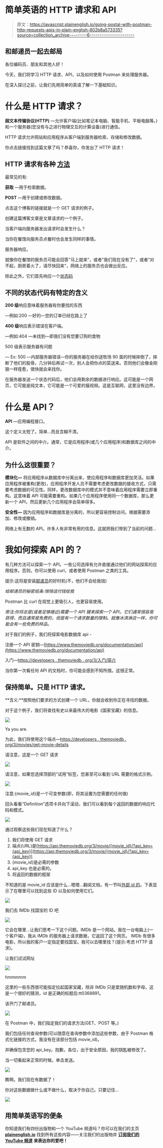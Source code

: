 # 简单英语的 HTTP 请求和 API

> 原文：<https://javascript.plainenglish.io/going-postal-with-postman-http-requests-apis-in-plain-english-802b8a573335?source=collection_archive---------6----------------------->

## 和邮递员一起去邮局

各位编码员、朋友和其他人好！

今天，我们将学习 HTTP 请求、API，以及如何使用 Postman 来处理服务器。

在深入探讨之前，让我们先用简单的英语了解一下基础知识。

# 什么是 HTTP 请求？

**超文本传输协议(HTTP)** —允许客户端(比如笔记本电脑、智能手机、平板电脑等。)和一个服务器(您没有与之进行物理交互的计算设备)进行通信。

HTTP 请求允许网站和应用程序从客户端到服务器检索、存储和修改数据。

你点击链接找到这篇文章了吗？恭喜你，你发出了 HTTP 请求！

## **HTTP 请求有各种** [**方法**](https://developer.mozilla.org/en-US/docs/Web/HTTP/Methods)

最常见的有:

**获取** —用于检索数据。

**POST** —用于创建或修改数据。

点击这个博客的链接就是一个 GET 请求的例子。

创建这篇博客文章是文章请求的一个例子。

当客户端向服务器发出请求时会发生什么？

当你在餐馆向服务员点餐时也会发生同样的事情。

服务器响应。

就像你在餐馆的服务员可能会回答“马上就来”，或者“我们现在没有了”，或者“对不起，厨房着火了，请尽快回来”，网络上的服务员也会做出反应。

除此之外，它们首先响应一个[状态码](https://developer.mozilla.org/en-US/docs/Web/HTTP/Status)

## **不同的状态代码有特定的含义**

**200 级**响应意味着服务器有你要找的东西

—例如:200 —好的—您的订单已经在路上了

**400 级**响应表示错误在客户端。

—例如:404 —未找到—即我们没有您要订购的食物

500 级表示服务器有问题

— Ex: 500 —内部服务器错误—你的服务器在给你送牧场 90 面的时候摔倒了，摔断了他们的股骨。几分钟后再试一次，别人会把你点的菜送来。否则他们会像金刚狼一样痊愈，很快就会来找你。

在服务器发送一个状态代码后，他们会用剩余的数据进行响应。这可能是一个网页，它可能是纯文本，它可能是一个可爱的猫视频。这是互联网，这里没有边界。

# 什么是 API？

**API** —应用编程接口。

这个定义太短了。简单…而且含糊不清。

API 是软件之间的中介。通常，它是应用程序(或几个应用程序)和数据库之间的中介。

## 为什么这很重要？

**模块化—** 将应用程序从数据库中分离出来，使应用程序和数据库更加灵活。如果应用程序被重构(更改)，应用程序开发人员不需要考虑更改数据的接收方式，只需要考虑数据的可见性。同样，更改数据库中的模式并不意味着应用程序需要立即重构。这意味着 API 可能需要重构。如果几个应用程序使用同一个数据库，那么更新一个 API，然后更新几个应用程序会简单得多。

**安全性—** 因为应用程序和数据库是分离的，所以更容易控制访问。根据需要添加、修改或撤销。

网络上有无数的 API。许多人有非常有用的信息。这就把我们带到了当前的问题…

# 我如何探索 API 的？

有几种方法可以探索一个 API。一些公司选择有允许直接通过他们的网站探索的应用程序。否则，你可以使用 curl，或者使用 Postman 之类的工具。

提示:这将是安装[邮递员](https://www.postman.com/)的好时机(不，他们不会给我钱)

*给邮递员的秘密纸条:*悄悄话*付钱给我*

Postman 比 curl 在视觉上更吸引人，也更容易使用。

*旁注:你将总是(或者足够接近)需要一个 API 键来探索一个 API。它们通常很容易获得，而且通常是免费的，但是有一个请求数量的限制。就像冰淇淋店一样，你可能会有一些免费的样品。*

对于我们的例子，我们将探索电影数据库 api -

注册一个 API 密钥—[https://www.themoviedb.org/documentation/api](https://www.themoviedb.org/documentation/api)

入门—[https://developers . themoviedb . org/3/入门/简介](https://developers.themoviedb.org/3/getting-started/introduction)

当你第一次看任何 API 的文档时，你可能会感到不知所措。这很正常。

## 保持简单。只是 HTTP 请求。

**含义:**按照他们要求的方式创建一个 URL，你就会收到你正在寻找的数据。

对于这个例子，我们将查找有史以来最伟大的电影《国家宝藏》的信息。

![](img/b51c21ca78fa91b20a93d6e778a43445.png)

Ya you are.

为此，我们将使用这个端点—[https://developers . themoviedb . org/3/movies/get-movie-details](https://developers.themoviedb.org/3/movies/get-movie-details)

请注意，这是一个 GET 请求

![](img/236ee31e7845e23d908b1b352c30eee5.png)

请注意，如果您选择顶部的“试用”标签，您甚至可以看到 URL 需要的格式示例。

![](img/418c1ca0ca542267418df581399c5713.png)

注意:{movie_id}是一个可变参数(即，将其设置为您需要的任何值)

回头看看“Definition”选项卡并向下滚动，我们可以看到每个返回的数据的响应代码和模式。

![](img/f9764452d2a09684007f16e70d94a426.png)

通过观察这些我们现在知道了什么？

1.  我们将使用 GET 请求
2.  端点(URL)是[https://api.themoviedb.org/3/movie/{movie_id}/?api_key={api_key}](https://api.themoviedb.org/3/movie/{movie_id}/?api_key={api_key})
3.  {movie_id}是必需的参数
4.  api_key 也是必需的。
5.  将返回的数据的框架

不知道的是 movie_id 应该是什么…嗯嗯…翻阅文档，有一节叫[外部 id 的](https://developers.themoviedb.org/3/getting-started/external-ids)。下表显示了在哪里可以找到这些 ID 以及如何使用它们。

![](img/0782a3f51cc559663e74f9f6ad0bf150.png)

我们去 IMDb 找国宝的 ID 吧

![](img/1b241e6723b6513a170660449538dd5f.png)

它会在哪里…让我们思考一下这个问题。IMDb 是一个网站。我在一台电脑上(一个客户端)，我从 IMDb 的服务器上请求数据，它返回了这个网页。
IMDb 有很多电影，所以我的客户一定指定要找国宝。我可以去哪里找？(提示:考虑 HTTP 请求)。

让我们试试网址

![](img/dda81b08dd16b3ab6c65af1fa4848152.png)

hmmmmm

这里的一些东西很可能指定拉起国家宝藏，除非 IMDb 只是爱随机数和字母，这是一个很好的猜测，id 是正确的标题后:tt0368891。

该开门了邮递员。

![](img/c34bc55321d9492c3bc37bf39d8d31c5.png)

在 Postman 中，我们指定我们的请求方法(GET、POST 等。)

我们包括任何查询参数(可以随意在查询参数中添加这些参数，由于 Postman 格式化链接的方式，我没有在该部分包括 movie_id)。

并确保包含您的 api_key。抱歉，各位，出于安全原因，我的钥匙被修改了。

当一切看起来正常的时候。单击发送。

![](img/a09774379cf0dfc91c227fe458dbe439.png)

瞧啊。我们现在有数据了！

你对这些数据做什么或不做什么，取决于你自己。只要记住…

![](img/d62f99bc59415ecaaf7ca4ccbd20debb.png)

## **用简单英语写的便条**

你知道我们有四份出版物和一个 YouTube 频道吗？你可以在我们的主页 [**plainenglish.io**](https://plainenglish.io/) 找到所有这些内容——关注我们的出版物并 [**订阅我们的 YouTube 频道**](https://www.youtube.com/channel/UCtipWUghju290NWcn8jhyAw) **来表达你的爱吧！**